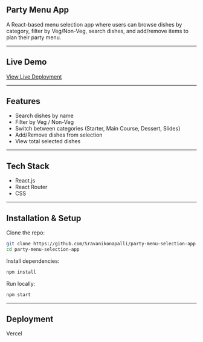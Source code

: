 ## Party Menu App

A React-based menu selection app where users can browse dishes by category, filter by Veg/Non-Veg, search dishes, and add/remove items to plan their party menu.

---
##  Live Demo
[View Live Deployment](https://party-menu-selection-app-ten.vercel.app/)

----
##  Features
- Search dishes by name  
- Filter by Veg / Non-Veg  
- Switch between categories (Starter, Main Course, Dessert, Slides)  
- Add/Remove dishes from selection  
- View total selected dishes  
----

##  Tech Stack
- React.js  
- React Router  
- CSS  
-----

##  Installation & Setup

Clone the repo:
```bash
git clone https://github.com/Sravanikonapalli/party-menu-selection-app.git
cd party-menu-selection-app
```

Install dependencies:

```bash
npm install
```

Run locally:

```bash
npm start
```

------
## Deployment
Vercel